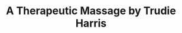 ---
title: "A Therapeutic Massage by Trudie Harris"
url: /columbia/a-therapeutic-massage-by-trudie-harris/
shop: massage
---
